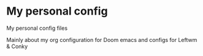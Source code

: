 # My personal config

My personal config files

Mainly about my org configuration for Doom emacs and configs for Leftwm & Conky

